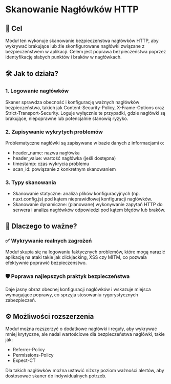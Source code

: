 # Skanowanie Nagłówków HTTP

## 📌 Cel
Moduł ten wykonuje skanowanie bezpieczeństwa nagłówków HTTP, aby wykrywać brakujące lub źle skonfigurowane nagłówki związane z bezpieczeństwem w aplikacji. Celem jest poprawa bezpieczeństwa poprzez identyfikację słabych punktów i braków w nagłówkach.

## 🛠️ Jak to działa?

### 1. Logowanie nagłówków
Skaner sprawdza obecność i konfigurację ważnych nagłówków bezpieczeństwa, takich jak Content-Security-Policy, X-Frame-Options oraz Strict-Transport-Security. Loguje wyłącznie te przypadki, gdzie nagłówki są brakujące, niepoprawne lub potencjalnie stanowią ryzyko.

### 2. Zapisywanie wykrytych problemów
Problematyczne nagłówki są zapisywane w bazie danych z informacjami o:
- header_name: nazwa nagłówka
- header_value: wartość nagłówka (jeśli dostępna)
- timestamp: czas wykrycia problemu
- scan_id: powiązanie z konkretnym skanowaniem

### 3. Typy skanowania
- Skanowanie statyczne: analiza plików konfiguracyjnych (np. nuxt.config.js) pod kątem nieprawidłowej konfiguracji nagłówków.
- Skanowanie dynamiczne: (planowane) wykonywanie zapytań HTTP do serwera i analiza nagłówków odpowiedzi pod kątem błędów lub braków.

## 🤔 Dlaczego to ważne?

### ✅ Wykrywanie realnych zagrożeń
Moduł skupia się na logowaniu faktycznych problemów, które mogą narazić aplikację na ataki takie jak clickjacking, XSS czy MITM, co pozwala efektywnie poprawić bezpieczeństwo.

### 🛡️ Poprawa najlepszych praktyk bezpieczeństwa
Daje jasny obraz obecnej konfiguracji nagłówków i wskazuje miejsca wymagające poprawy, co sprzyja stosowaniu rygorystycznych zabezpieczeń.

## ⚙️ Możliwości rozszerzenia
Moduł można rozszerzyć o dodatkowe nagłówki i reguły, aby wykrywać mniej krytyczne, ale nadal wartościowe dla bezpieczeństwa nagłówki, takie jak:
- Referrer-Policy
- Permissions-Policy
- Expect-CT

Dla takich nagłówków można ustawić niższy poziom ważności alertów, aby dostosować skaner do indywidualnych potrzeb.

